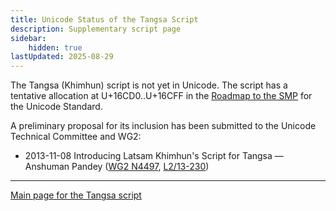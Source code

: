```yaml
---
title: Unicode Status of the Tangsa Script
description: Supplementary script page
sidebar:
    hidden: true
lastUpdated: 2025-08-29
---
```


The Tangsa (Khimhun) script is not yet in Unicode. The script has a tentative allocation at U+16CD0..U+16CFF in the [Roadmap to the SMP](http://www.unicode.org/roadmaps/smp/) for the Unicode Standard. 

A preliminary proposal for its inclusion has been submitted to the Unicode Technical Committee and WG2:

- 2013-11-08 Introducing Latsam Khimhun's Script for Tangsa — Anshuman Pandey ([WG2 N4497](https://www.unicode.org/wg2/docs/n4497.pdf), [L2/13-230](http://www.unicode.org/cgi-bin/GetMatchingDocs.pl?L2/13-230))

[comment]: # (end of intro)

[comment]: # (start of blocks)

[comment]: # (end of blocks)

[comment]: # (start of chars)

[comment]: # (end of chars)

[comment]: # (start of rest)





<hr/>

[Main page for the Tangsa script](/scrlang/scripts/qa57)

